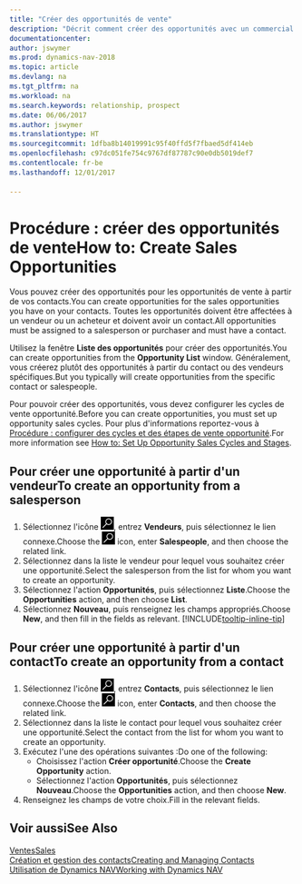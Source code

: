 ```yaml
---
title: "Créer des opportunités de vente"
description: "Décrit comment créer des opportunités avec un commercial ou un contact dans Dynamics NAV."
documentationcenter: 
author: jswymer
ms.prod: dynamics-nav-2018
ms.topic: article
ms.devlang: na
ms.tgt_pltfrm: na
ms.workload: na
ms.search.keywords: relationship, prospect
ms.date: 06/06/2017
ms.author: jswymer
ms.translationtype: HT
ms.sourcegitcommit: 1dfba8b14019991c95f40ffd5f7fbaed5df414eb
ms.openlocfilehash: c97dc051fe754c9767df87787c90e0db5019def7
ms.contentlocale: fr-be
ms.lasthandoff: 12/01/2017

---
```

# <a name="how-to-create-sales-opportunities"></a><span data-ttu-id="d0788-103">Procédure : créer des opportunités de vente</span><span class="sxs-lookup"><span data-stu-id="d0788-103">How to: Create Sales Opportunities</span></span>
<span data-ttu-id="d0788-104">Vous pouvez créer des opportunités pour les opportunités de vente à partir de vos contacts.</span><span class="sxs-lookup"><span data-stu-id="d0788-104">You can create opportunities for the sales opportunities you have on your contacts.</span></span> <span data-ttu-id="d0788-105">Toutes les opportunités doivent être affectées à un vendeur ou un acheteur et doivent avoir un contact.</span><span class="sxs-lookup"><span data-stu-id="d0788-105">All opportunities must be assigned to a salesperson or purchaser and must have a contact.</span></span>

<span data-ttu-id="d0788-106">Utilisez la fenêtre **Liste des opportunités** pour créer des opportunités.</span><span class="sxs-lookup"><span data-stu-id="d0788-106">You can create opportunities from the **Opportunity List** window.</span></span> <span data-ttu-id="d0788-107">Généralement, vous créerez plutôt des opportunités à partir du contact ou des vendeurs spécifiques.</span><span class="sxs-lookup"><span data-stu-id="d0788-107">But you typically will create opportunities from the specific contact or salespeople.</span></span>

<span data-ttu-id="d0788-108">Pour pouvoir créer des opportunités, vous devez configurer les cycles de vente opportunité.</span><span class="sxs-lookup"><span data-stu-id="d0788-108">Before you can create opportunities, you must set up opportunity sales cycles.</span></span> <span data-ttu-id="d0788-109">Pour plus d'informations reportez-vous à [Procédure : configurer des cycles et des étapes de vente opportunité](marketing-how-setup-opportunity-sales-cycles-stages.md).</span><span class="sxs-lookup"><span data-stu-id="d0788-109">For more information see [How to: Set Up Opportunity Sales Cycles and Stages](marketing-how-setup-opportunity-sales-cycles-stages.md).</span></span>

## <a name="to-create-an-opportunity-from-a-salesperson"></a><span data-ttu-id="d0788-110">Pour créer une opportunité à partir d'un vendeur</span><span class="sxs-lookup"><span data-stu-id="d0788-110">To create an opportunity from a salesperson</span></span>
1. <span data-ttu-id="d0788-111">Sélectionnez l'icône ![Page ou état pour la recherche](media/ui-search/search_small.png "Page ou état pour la recherche"), entrez **Vendeurs**, puis sélectionnez le lien connexe.</span><span class="sxs-lookup"><span data-stu-id="d0788-111">Choose the ![Search for Page or Report](media/ui-search/search_small.png "Search for Page or Report icon") icon, enter **Salespeople**, and then choose the related link.</span></span>
2. <span data-ttu-id="d0788-112">Sélectionnez dans la liste le vendeur pour lequel vous souhaitez créer une opportunité.</span><span class="sxs-lookup"><span data-stu-id="d0788-112">Select the salesperson from the list for whom you want to create an opportunity.</span></span>
3. <span data-ttu-id="d0788-113">Sélectionnez l'action **Opportunités**, puis sélectionnez **Liste**.</span><span class="sxs-lookup"><span data-stu-id="d0788-113">Choose the **Opportunities** action, and then choose **List**.</span></span>
4. <span data-ttu-id="d0788-114">Sélectionnez **Nouveau**, puis renseignez les champs appropriés.</span><span class="sxs-lookup"><span data-stu-id="d0788-114">Choose **New**, and then fill in the fields as relevant.</span></span> [!INCLUDE[tooltip-inline-tip](includes/tooltip-inline-tip_md.md)]  



## <a name="to-create-an-opportunity-from-a-contact"></a><span data-ttu-id="d0788-115">Pour créer une opportunité à partir d'un contact</span><span class="sxs-lookup"><span data-stu-id="d0788-115">To create an opportunity from a contact</span></span>
1. <span data-ttu-id="d0788-116">Sélectionnez l'icône ![Page ou état pour la recherche](media/ui-search/search_small.png "Page ou état pour la recherche"), entrez **Contacts**, puis sélectionnez le lien connexe.</span><span class="sxs-lookup"><span data-stu-id="d0788-116">Choose the ![Search for Page or Report](media/ui-search/search_small.png "Search for Page or Report icon") icon, enter **Contacts**, and then choose the related link.</span></span>
2. <span data-ttu-id="d0788-117">Sélectionnez dans la liste le contact pour lequel vous souhaitez créer une opportunité.</span><span class="sxs-lookup"><span data-stu-id="d0788-117">Select the contact from the list for whom you want to create an opportunity.</span></span>
3. <span data-ttu-id="d0788-118">Exécutez l'une des opérations suivantes :</span><span class="sxs-lookup"><span data-stu-id="d0788-118">Do one of the following:</span></span>
   * <span data-ttu-id="d0788-119">Choisissez l'action **Créer opportunité**.</span><span class="sxs-lookup"><span data-stu-id="d0788-119">Choose the **Create Opportunity** action.</span></span>
   * <span data-ttu-id="d0788-120">Sélectionnez l'action **Opportunités**, puis sélectionnez **Nouveau**.</span><span class="sxs-lookup"><span data-stu-id="d0788-120">Choose the  **Opportunities** action, and then choose **New**.</span></span>
4. <span data-ttu-id="d0788-121">Renseignez les champs de votre choix.</span><span class="sxs-lookup"><span data-stu-id="d0788-121">Fill in the relevant fields.</span></span>

## <a name="see-also"></a><span data-ttu-id="d0788-122">Voir aussi</span><span class="sxs-lookup"><span data-stu-id="d0788-122">See Also</span></span>
[<span data-ttu-id="d0788-123">Ventes</span><span class="sxs-lookup"><span data-stu-id="d0788-123">Sales</span></span>](sales-manage-sales.md)  
[<span data-ttu-id="d0788-124">Création et gestion des contacts</span><span class="sxs-lookup"><span data-stu-id="d0788-124">Creating and Managing Contacts</span></span>](marketing-contacts.md)  
[<span data-ttu-id="d0788-125">Utilisation de Dynamics NAV</span><span class="sxs-lookup"><span data-stu-id="d0788-125">Working with Dynamics NAV</span></span>](ui-work-product.md)

